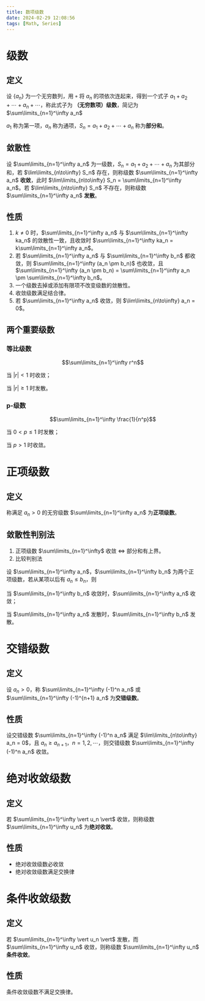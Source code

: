 ```yaml
---
title: 数项级数
date: 2024-02-29 12:08:56
tags: [Math, Series]
---
```

# 级数
## 定义
设 $\{a_n\}$ 为一个无穷数列，用 `+` 将 $a_n$ 的项依次连起来，得到一个式子 $a_1 + a_2 + \cdots + a_n + \cdots$，称此式子为 **（无穷数项）级数**，简记为 $\sum\limits_{n=1}^\infty a_n$

$a_1$ 称为第一项，$a_n$ 称为通项，$S_n = a_1 + a_2 + \cdots + a_n$ 称为**部分和**。

## 敛散性
设 $\sum\limits_{n=1}^\infty a_n$ 为一级数，$S_n = a_1 + a_2 + \cdots + a_n$ 为其部分和，若 $\lim\limits_{n\to\infty} S_n$ 存在，则称级数 $\sum\limits_{n=1}^\infty a_n$ **收敛**，此时 $\lim\limits_{n\to\infty} S_n = \sum\limits_{n=1}^\infty a_n$。若 $\lim\limits_{n\to\infty} S_n$ 不存在，则称级数 $\sum\limits_{n=1}^\infty a_n$ **发散**。

## 性质
1. $k \ne 0$ 时，$\sum\limits_{n=1}^\infty a_n$ 与 $\sum\limits_{n=1}^\infty ka_n$ 的敛散性一致，且收敛时 $\sum\limits_{n=1}^\infty ka_n = k\sum\limits_{n=1}^\infty a_n$。
2. 若 $\sum\limits_{n=1}^\infty a_n$ 与 $\sum\limits_{n=1}^\infty b_n$ 都收敛，则 $\sum\limits_{n=1}^\infty (a_n \pm b_n)$ 也收敛，且 $\sum\limits_{n=1}^\infty (a_n \pm b_n) = \sum\limits_{n=1}^\infty a_n \pm \sum\limits_{n=1}^\infty b_n$。
3. 一个级数去掉或添加有限项不改变级数的敛散性。
4. 收敛级数满足结合律。
5. 若 $\sum\limits_{n=1}^\infty a_n$ 收敛，则 $\lim\limits_{n\to\infty} a_n = 0$。

## 两个重要级数
### 等比级数 
$$\sum\limits_{n=1}^\infty r^n$$

当 $\vert r\vert < 1$ 时收敛；

当 $\vert r \vert \ge 1$ 时发散。

### p-级数
$$\sum\limits_{n=1}^\infty \frac{1}{n^p}$$

当 $0 < p \le 1$ 时发散；

当 $p>1$ 时收敛。

# 正项级数
## 定义
称满足 $a_n > 0$ 的无穷级数 $\sum\limits_{n=1}^\infty a_n$ 为**正项级数**。

## 敛散性判别法
1. 正项级数 $\sum\limits_{n=1}^\infty$ 收敛 $\Leftrightarrow$ 部分和有上界。
2. 比较判别法

设 $\sum\limits_{n=1}^\infty a_n$，$\sum\limits_{n=1}^\infty b_n$ 为两个正项级数，若从某项以后有 $a_n \le b_n$，则

当 $\sum\limits_{n=1}^\infty b_n$ 收敛时，$\sum\limits_{n=1}^\infty a_n$ 收敛；

当 $\sum\limits_{n=1}^\infty a_n$ 发散时，$\sum\limits_{n=1}^\infty b_n$ 发散。

# 交错级数
## 定义
设 $a_n > 0$，称 $\sum\limits_{n=1}^\infty (-1)^n a_n$ 或 $\sum\limits_{n=1}^\infty (-1)^{n+1} a_n$ 为**交错级数**。

## 性质
设交错级数 $\sum\limits_{n=1}^\infty (-1)^n a_n$ 满足 $\lim\limits_{n\to\infty} a_n = 0$，且 $a_n \ge a_{n+1}$，$n = 1, 2, \cdots$，则交错级数 $\sum\limits_{n=1}^\infty (-1)^n a_n$ 收敛。

# 绝对收敛级数
## 定义
若 $\sum\limits_{n=1}^\infty \vert u_n \vert$ 收敛，则称级数 $\sum\limits_{n=1}^\infty u_n$ 为**绝对收敛**。

## 性质
- 绝对收敛级数必收敛
- 绝对收敛级数满足交换律

# 条件收敛级数
## 定义
若 $\sum\limits_{n=1}^\infty \vert u_n \vert$ 发散，而 $\sum\limits_{n=1}^\infty u_n$ 收敛，则称级数 $\sum\limits_{n=1}^\infty u_n$ **条件收敛**。

## 性质
条件收敛级数不满足交换律。